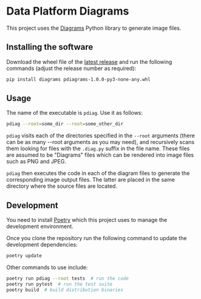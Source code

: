 # Data Platform Diagrams
This project uses the [Diagrams](https://diagrams.mingrammer.com/) Python library to
generate image files.

## Installing the software
Download the wheel file of the [latest release](https://github.com/pirivan/pdiag/releases)
and run the following commands (adjust the release number as required):

```bash
pip install diagrams pdiagrams-1.0.0-py3-none-any.whl
```

## Usage
The name of the executable is `pdiag`. Use it as follows:

```bash
pdiag --root=some_dir --root=some_other_dir
```

`pdiag` visits each of the directories specified in the `--root` arguments (there can be as
many --root arguments as you may need), and recursively scans them looking for files with
the `.diag.py` suffix in the file name. These files are assumed to be "Diagrams" files which
can be rendered into image files such as PNG and JPEG.

`pdiag` then executes the code in each of the diagram files to generate the corresponding
image output files. The latter are placed in the same directory where the source files are
located.

## Development
You need to install [Poetry](https://python-poetry.org/) which this project uses to manage
the development environment.

Once you clone the repository run the following command to update the development dependencies:

```bash
poetry update
```

Other commands to use include:

```bash
poetry run pdiag --root tests  # run the code
poetry run pytest  # run the test suite
poetry build  # build distribution binaries
```

